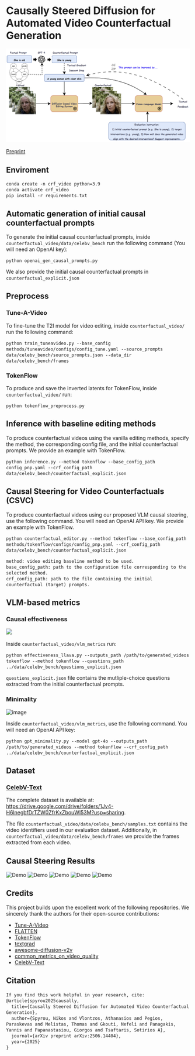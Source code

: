 # Causally Steered Diffusion for Automated Video Counterfactual Generation
![image](docs/static/images/figure2_v8.png)

[Preprint](https://arxiv.org/abs/2506.14404)
## Enviroment
```
conda create -n crf_video python=3.9
conda activate crf_video
pip install -r requirements.txt
```

## Automatic generation of initial causal counterfactual prompts
To generate the initial causal counterfactual prompts, inside `counterfactual_video/data/celebv_bench` run the following command (You will need an OpenAI key):
```
python openai_gen_causal_prompts.py
```
We also provide the initial causal counterfactual prompts in `counterfactual_explicit.json`

## Preprocess
### Tune-A-Video
To fine-tune the T2I model for video editing, inside `counterfactual_video/` run the following command:
```
python train_tuneavideo.py --base_config methods/tuneavideo/configs/config_tune.yaml --source_prompts data/celebv_bench/source_prompts.json --data_dir data/celebv_bench/frames
```
### TokenFlow
To produce and save the inverted latents for TokenFlow, inside `counterfactual_video/` run:
```
python tokenflow_preprocess.py 
```

## Inference with baseline editing methods
To produce counterfactual videos using the vanilla editing methods, specify the method, the corresponding config file, and the initial counterfactual prompts. We provide an example with TokenFlow.
```
python inference.py --method tokenflow --base_config_path config_pnp.yaml --crf_config_path data/celebv_bench/counterfactual_explicit.json
```

## Causal Steering for Video Counterfactuals (CSVC)
To produce counterfactual videos using our proposed VLM causal steering, use the following command. You will need an OpenAI API key.
We provide an example with TokenFlow.
```
python counterfactual_editor.py --method tokenflow --base_config_path methods/tokenflow/configs/config_pnp.yaml --crf_config_path data/celebv_bench/counterfactual_explicit.json
```

```
method: video editing baseline method to be used.
base_config_path: path to the configuration file corresponding to the selected method.
crf_config_path: path to the file containing the initial counterfactual (target) prompts.
```
## VLM-based metrics
### Causal effectiveness
<img src="https://github.com/user-attachments/assets/8702ef49-59dd-4498-a717-0fe69bc4a63a" width="600"/>

Inside `counterfactual_video/vlm_metrics` run:
```
python effectiveness_llava.py --outputs_path /path/to/generated_videos tokenflow --method tokenflow --questions_path ../data/celebv_bench/questions_explicit.json
```
`questions_explicit.json` file contains the mutliple-choice questions extracted from the initial counterfactual prompts.

### Minimality
![image](https://github.com/user-attachments/assets/17c3ba0a-0912-4754-aea7-abb09367ee5a)

Inside `counterfactual_video/vlm_metrics`,  use the following command. You will need an OpenAI API key:
```
python gpt_minimality.py --model gpt-4o --outputs_path /path/to/generated_videos --method tokenflow --crf_config_path ../data/celebv_bench/counterfactual_explicit.json
```

## Dataset
###  [CelebV-Text](https://github.com/CelebV-Text/CelebV-Text)
The complete dataset is available at: https://drive.google.com/drive/folders/1Jv4-H6lnegbfDrTZW0ZfrKxZbouWl53M?usp=sharing.

The file `counterfactual_video/data/celebv_bench/samples.txt` contains the video identifiers used in our evaluation dataset. Additionally, in `counterfactual_video/data/celebv_bench/frames` we provide the frames extracted from each video.

## Causal Steering Results
![Demo](docs/static/images/fig1/1F5naBzNfi8_0_0.gif) ![Demo](docs/static/images/fig1/aGRVuZHstlU_0_0.gif)  ![Demo](docs/static/images/tokenflow/vMkIT1SycG8_14_1.gif) 
![Demo](docs/static/images/flatten/0xtFFvocggE_6_0.gif) ![Demo](docs/static/images/flatten/-_zyvfId578_12_1.gif) 



## Credits
This project builds upon the excellent work of the following repositories. We sincerely thank the authors for their open-source contributions:
*  [Tune-A-Video](https://github.com/showlab/Tune-A-Video/tree/main)
*  [FLATTEN](https://github.com/yrcong/flatten/tree/main)
*  [TokenFlow](https://github.com/omerbt/TokenFlow)
*  [textgrad](https://github.com/zou-group/textgrad/tree/main)
*  [awesome-diffusion-v2v](https://github.com/wenhao728/awesome-diffusion-v2v)
*  [common_metrics_on_video_quality](https://github.com/JunyaoHu/common_metrics_on_video_quality)
*  [CelebV-Text](https://github.com/CelebV-Text/CelebV-Text)


## Citation
```
If you find this work helpful in your research, cite:
@article{spyrou2025causally,
  title={Causally Steered Diffusion for Automated Video Counterfactual Generation},
  author={Spyrou, Nikos and Vlontzos, Athanasios and Pegios, Paraskevas and Melistas, Thomas and Gkouti, Nefeli and Panagakis, Yannis and Papanastasiou, Giorgos and Tsaftaris, Sotirios A},
  journal={arXiv preprint arXiv:2506.14404},
  year={2025}
}
```
